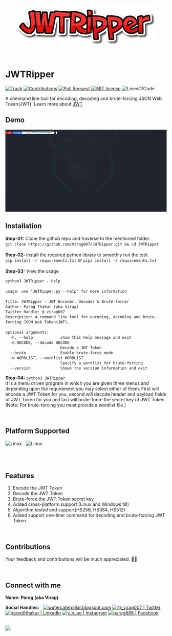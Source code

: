 <p align="center"><img alt="banner" src="https://github.com/Virag007/JWTRipper/blob/main/media/banner.png" /></p>
<br />

# JWTRipper

[![Track](https://img.shields.io/badge/Track-Progress-%23ff4da6)](https://github.com/Virag007/JWTRipper/releases)
[![Contributions](https://img.shields.io/badge/Contributions-Welcome-4DFF4D)](https://github.com/Virag007/JWTRipper/issues)
[![Pull Request](https://img.shields.io/badge/PRs-Welcome-ff471a)](https://github.com/Virag007/JWTRipper/pulls)
[![MIT license](https://img.shields.io/badge/Licence-MIT-ff3399)](https://github.com/Virag007/JWTRipper/blob/main/LICENSE)
![LinesOfCode](https://img.shields.io/badge/Lines%20%20of%20Code%20[LOC]-200%2B-%233390ff)

A command line tool for encoding, decoding and brute-forcing JSON Web Token(JWT). Learn more about <a href="https://jwt.io/introduction/">JWT</a>

## Demo

<p align="center"><img alt="Demo" src="https://github.com/Virag007/JWTRipper/blob/main/media/demo.gif" /></p>

## Installation

**Step-01:** Clone the github repo and traverse to the mentioned folder.
<br />
```git clone https://github.com/Virag007/JWTRipper.git && cd JWTRipper```
<br /><br />
**Step-02:** Install the required python library to smoothly run the tool.
<br /> 
```pip install -r requirements.txt``` or ```pip3 install -r requirements.txt```
<br /><br />
**Step-03:** View the usage
<br />
```
python3 JWTRipper --help

usage: use "JWTRipper.py --help" for more information

Title: JWTRipper - JWT Encoder, Decoder & Brute-forcer
Author: Parag Thakur (aka Virag)
Twitter Handle: @_virag007
Description: A command line tool for encoding, decoding and brute-forcing JSON Web Token(JWT).

optional arguments:
  -h, --help            show this help message and exit
  -d DECODE, --decode DECODE
                        Decode a JWT Token
  --brute               Enable brute-force mode
  -w WORDLIST, --wordlist WORDLIST
                        Specify a wordlist for brute-forcing
  --version             Shows the version information and exit

```


**Step-04:** ```python3 JWTRipper```
<br />
It is a menu driven program in which you are given three menus and depending upon the requirement you may select either of them. First will encode a JWT Token for you, second will decode header and payload fields of JWT Token for you and last will brute-force the secret key of JWT Token. (Note: For brute-forcing you must provide a wordlist file.)


<br />

## Platform Supported

<img align="left" alt="Linux" width="64px" height="64px" src="https://github.com/Virag007/Performance-Enhancer/blob/main/media/linux.png" />
<img align="left" alt="Linux" width="64px" height="64px" src="https://github.com/Virag007/Performance-Enhancer/blob/main/media/windows.png" />

<br />
<br />
<br />
<br />

## Features

1. Encode the JWT Token
2. Decode the JWT Token
3. Brute-force the JWT Token secret key
4. Added cross-platform support (Linux and Windows till)
5. Algorithm tested and support(HS256, HS384, HS512)
6. Added support one-liner command for decoding and brute-forcing JWT Token.

<br />

## Contributions

Your feedback and contributions will be much appreciated. :beers::beers:

<br />

## Connect with me
**Name: Parag (aka Virag)**
<br />

**Social Handles:** &nbsp;
[<img alt="watercaterpillar.blogspot.com" width="22px" src="https://raw.githubusercontent.com/iconic/open-iconic/master/svg/globe.svg" />](https://watercaterpillar.blogspot.com/)
[<img alt="@_virag007 | Twitter" width="22px" src="https://cdn.jsdelivr.net/npm/simple-icons@v3/icons/twitter.svg" />](https://twitter.com/_virag007)
[<img alt="parag0thakur | LinkedIn" width="22px" src="https://cdn.jsdelivr.net/npm/simple-icons@v3/icons/linkedin.svg" />](https://www.linkedin.com/in/parag0thakur/)
[<img alt="v_ir_ag | Instagram" width="22px" src="https://cdn.jsdelivr.net/npm/simple-icons@v3/icons/instagram.svg" />](https://www.instagram.com/v_ir_ag/)
[<img alt="parag888 | Facebook" width="22px" src="https://cdn.jsdelivr.net/npm/simple-icons@v3/icons/facebook.svg" />](https://www.facebook.com/parag888)

<br />
<img src="http://ForTheBadge.com/images/badges/made-with-python.svg" />
